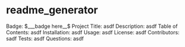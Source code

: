 # readme_generator
Badge: $___badge here__$
Project Title: asdf
Description: asdf
Table of Contents: asdf
Installation: asdf
Usage: asdf
License: asdf
Contributors: sadf
Tests: asdf
Questions: asdf